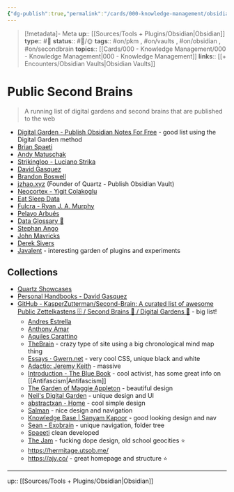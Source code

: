 ```yaml
---
{"dg-publish":true,"permalink":"/cards/000-knowledge-management/obsidian-vaults/public-second-brains/","title":"Public Second Brains"}
---
```


> [!metadata]- Meta
> **up**:: [[Sources/Tools + Plugins/Obsidian\|Obsidian]]
> **type**:: #📝 
> **status**:: #📝/🌞
> **tags**::  #on/pkm , #on/vaults , #on/obsidian , #on/secondbrain
> **topics**:: [[Cards/000 - Knowledge Management/000 - Knowledge Management\|000 - Knowledge Management]]
> **links**:: [[+ Encounters/Obsidian Vaults\|Obsidian Vaults]]


# Public Second Brains

> A running list of digital gardens and second brains that are published to the web



- [Digital Garden - Publish Obsidian Notes For Free](https://dg-docs.ole.dev/) - good list using the Digital Garden method
- [Brian Spaeti](https://brain.sspaeti.com/public-second-brain-with-quartz)
-   [Andy Matuschak](https://notes.andymatuschak.org/)
-   [Strikingloo - Luciano Strika](https://strikingloo.github.io/wiki/)
-   [David Gasquez](https://publish.obsidian.md/davidgasquez)
-   [Brandon Boswell](https://brandonkboswell.com/)
-   [jzhao.xyz](https://jzhao.xyz/) (Founder of Quartz - Publish Obsidian Vault)
-   [Neocortex - Yigit Colakoglu](https://wiki.yigit.run/)
-   [Eat Sleep Data](https://eatsleepdata.com/)
-   [Fulcra - Ryan J. A. Murphy](https://fulcra.design/)
-   [Pelayo Arbués](https://pelayoarbues.github.io/)
-   [Data Glossary 🧠](https://glossary.airbyte.com/)
- [Stephan Ango](https://stephanango.com/)
- [John Mavricks](https://notes.johnmavrick.com/)
- [Derek Sivers](https://sive.rs/)
- [Javalent](https://plugins.javalent.com/leaflet/coordinates) - interesting garden of plugins and experiments

## Collections

-   [Quartz Showcases](https://quartz.jzhao.xyz/notes/showcase/)
-   [Personal Handbooks - David Gasquez](https://publish.obsidian.md/davidgasquez/Personal+Handbooks)
- [GitHub - KasperZutterman/Second-Brain: A curated list of awesome Public Zettelkastens 🗄️ / Second Brains 🧠 / Digital Gardens 🌱](https://github.com/KasperZutterman/Second-Brain?tab=readme-ov-file) - big list!
	- [Andres Estrella](https://andresestrella.vercel.app/)
	- [Anthony Amar](https://anthonyamar.fr/Welcome+in+my+mind+%F0%9F%A7%A0)
	- [Aquiles Carattino](https://notes.aquiles.me/)
	- [TheBrain](https://app.thebrain.com/brain/498e34f8-61e2-c7af-70b7-7e8281379166) - crazy type of site using a big chronological mind map thing 
	- [Essays · Gwern.net](https://gwern.net/) - very cool CSS, unique black and white
	- [Adactio: Jeremy Keith](https://adactio.com/) - massive 
	- [Introduction - The Blue Book](https://lyz-code.github.io/blue-book/) - cool activist, has some great info on [[Antifascism\|Antifascism]]
	- [The Garden of Maggie Appleton](https://maggieappleton.com/garden) - beautiful design
	- [Neil's Digital Garden](https://commonplace.doubleloop.net/?stack=well-connected&stack=capitalism) - unique design and UI
	- [abstractxan - Home](https://abstractxan.xyz/site/home.html) - cool simple design 
	- [Salman](https://salman.io/notes/) - nice design and navigation
	- [Knowledge Base | Sanyam Kapoor](https://sanyamkapoor.com/kb/) - good looking design and nav
	- [Sean - Exobrain](https://sean.fish/x/) - unique navigation, folder tree
	- [Spaeeti](https://www.ssp.sh/brain/) clean developed
	- [The Jam](https://tommi.space/jam/) - fucking dope design, old school geocities ⭐️ 
	- https://hermitage.utsob.me/
	- https://ajy.co/ - great homepage and structure ⭐️ 

---
up:: [[Sources/Tools + Plugins/Obsidian\|Obsidian]]

